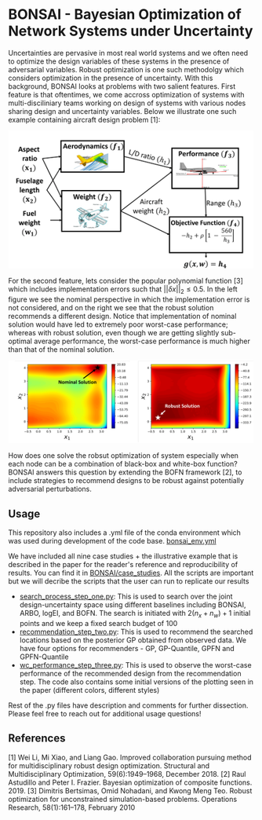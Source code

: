 # BONSAI - Bayesian Optimization of Network Systems under Uncertainty
Uncertainties are pervasive in most real world systems and we often need to optimize the design variables of these systems in the presence of adversarial variables. Robust optimization is one such methodolgy which considers optimization in the presence of uncertainty. With this background, BONSAI looks at problems with two salient features. First feature is that oftentimes, we come accross optimization of systems with multi-disciliniary teams working on design of systems with various nodes sharing design and uncertainty variables. Below we illustrate one such example containing aircraft design problem [1]:

<img src="bonsai_figures/example_problem.png" width = 500>

For the second feature, lets consider the popular polynomial function [3] which includes implementation errors such that $||\delta x||_{2} \leq 0.5$. In the left figure we see the nominal perspective in which the implementation error is not considered, and on the right we see that the robust solution recommends a different design. Notice that implementation of nominal solution would have led to extremely poor worst-case performance; whereas with robust solution, even though we are getting slightly sub-optimal average performance, the worst-case performance is much higher than that of the nominal solution.

<img src="bonsai_figures/polynomial_countour.png" width = 500>

How does one solve the robsut optimization of system especially when each node can be a combination of black-box and white-box function? BONSAI answers this question by extending the BOFN framework [2], to include strategies to recommend designs to be robust against potentially adversarial perturbations.


## Usage
This repository also includes a .yml file of the conda environment which was used during development of the code base. [bonsai_env.yml](https://github.com/PaulsonLab/BONSAI/tree/main/BONSAI/bonsai_env.yml)

We have included all nine case studies + the illustrative example that is described in the paper for the reader's reference and reproducibility of results. You can find it in [BONSAI/case_studies](https://github.com/PaulsonLab/BONSAI/tree/main/BONSAI/case_studies). All the scripts are important but we will decribe the scripts that the user can run to replicate our results
* [search_process_step_one.py](https://github.com/PaulsonLab/BONSAI/blob/main/BONSAI/search_process_step_one.py): This is used to search over the joint design-uncertainty space using different baselines including BONSAI, ARBO, logEI, and BOFN. The search is initiated with $2(n_x + n_w) + 1$ initial points and we keep a fixed search budget of 100
* [recommendation_step_two.py](https://github.com/PaulsonLab/BONSAI/blob/main/BONSAI/recommendation_step_two.py): This is used to recommend the searched locations based on the posterior GP obtained from observed data. We have four options for recommenders - GP, GP-Quantile, GPFN and GPFN-Quantile
* [wc_performance_step_three.py](https://github.com/PaulsonLab/BONSAI/blob/main/BONSAI/wc_performance_step_three.py): This is used to observe the worst-case performance of the recommended design from the recommendation step. The code also contains some initial versions of the plotting seen in the paper (different colors, different styles)

Rest of the .py files have description and comments for further dissection. Please feel free to reach out for additional usage questions!

## References
[1] Wei Li, Mi Xiao, and Liang Gao. Improved collaboration pursuing method for multidisciplinary robust design optimization. Structural and Multidisciplinary Optimization, 59(6):1949–1968, December 2018.
[2] Raul Astudillo and Peter I. Frazier. Bayesian optimization of composite functions. 2019.
[3] Dimitris Bertsimas, Omid Nohadani, and Kwong Meng Teo. Robust optimization for unconstrained simulation-based problems. Operations Research, 58(1):161–178, February 2010
